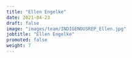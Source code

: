 ```yaml
---
title: "Ellen Engelke"
date: 2021-04-23
draft: false
image: "images/team/INDIGENOUSREP_Ellen.jpg"
jobtitle: "Ellen Engelke"
promoted: false
weight: 7
---
```

